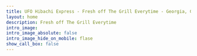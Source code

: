```yaml
---
title: UFO Hibachi Express - Fresh off The Grill Everytime - Georgia, GA
layout: home
description: Fresh off The Grill Everytime 
intro_image:
intro_image_absolute: false
intro_image_hide_on_mobile: flase
show_call_box: false
---
```


